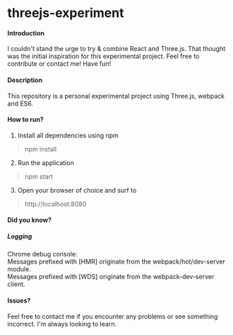 # threejs-experiment
#### Introduction
I couldn't stand the urge to try & combine React and Three.js. That thought was the initial inspiration for this experimental project. Feel free to contribute or contact me! Have fun!

#### Description
This repository is a personal experimental project using Three.js, webpack and ES6.

#### How to run?
1. Install all dependencies using npm
> npm install
2. Run the application
> npm start
3. Open your browser of choice and surf to
> http://localhost:8080

#### Did you know?
##### Logging
Chrome debug console:  
Messages prefixed with [HMR] originate from the webpack/hot/dev-server module.  
Messages prefixed with [WDS] originate from the webpack-dev-server client.

#### Issues?
Feel free to contact me if you encounter any problems or see something incorrect. I'm always looking to learn.
